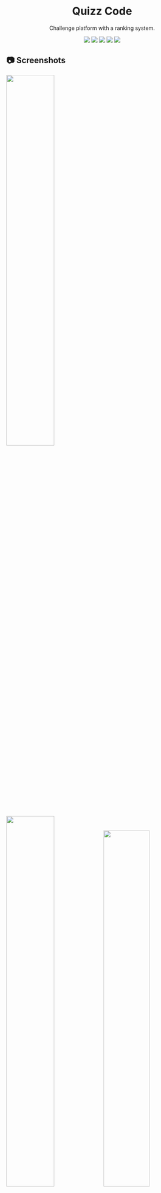 <div align="center" >

# Quizz Code

Challenge platform with a ranking system.

  <img src="https://img.shields.io/github/stars/jaenfigueroa/Quizz-Code">
  <img src="https://img.shields.io/github/forks/jaenfigueroa/Quizz-Code">
  <img src="https://img.shields.io/github/issues-pr/jaenfigueroa/Quizz-Code">
  <img src="https://img.shields.io/github/issues/jaenfigueroa/Quizz-Code">
  <img src="https://api.netlify.com/api/v1/badges/376e2e64-b4ae-4372-93e0-7fce533da040/deploy-status">
</div>

## 📷 Screenshots

<div>
  <img src="https://github.com/jaenfigueroa/screenshots/blob/main/quizzcode/quizzcode7.png" style="width: 50%"  />
  <img src="https://github.com/jaenfigueroa/screenshots/blob/main/quizzcode/quizzcode6.png" style="width: 50%"  />
  <img src="https://github.com/jaenfigueroa/screenshots/blob/main/quizzcode/quizzcode2.png" style="width: 49%"  />
  <img src="https://github.com/jaenfigueroa/screenshots/blob/main/quizzcode/quizzcode3.png" style="width: 49%"  />
  <img src="https://github.com/jaenfigueroa/screenshots/blob/main/quizzcode/quizzcode8.png" style="width: 49%"  />
</div>

